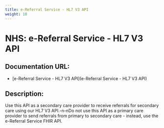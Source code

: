 ```yaml
---
title: e-Referral Service - HL7 V3 API
weight: 10
---
```


# NHS: e-Referral Service - HL7 V3 API

## Documentation URL:
 - [e-Referral Service - HL7 V3 API](e-Referral Service - HL7 V3 API)

## Description:
Use this API as a secondary care provider to receive referrals for secondary care using our HL7 V3 API.-n-nDo not use this API as a primary care provider to send referrals from primary to secondary care - instead, use the e-Referral Service FHIR API.

